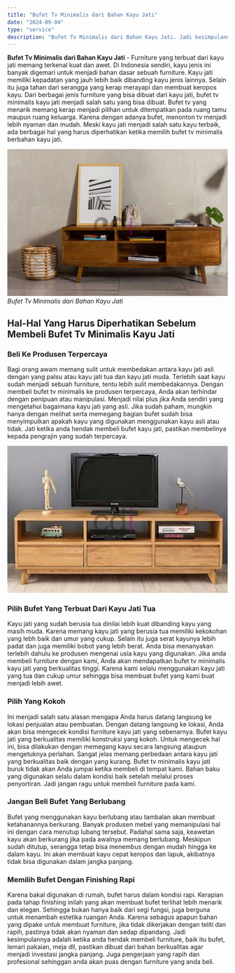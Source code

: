 ```yaml
---
title: "Bufet Tv Minimalis dari Bahan Kayu Jati"
date: "2024-09-04"
type: "service"
description: "Bufet Tv Minimalis dari Bahan Kayu Jati. Jadi kesimpulannya adalah ketika anda hendak membeli furniture, baik itu bufet, lemari pakaian, meja dll, pastikan d..."
---
```


**Bufet Tv Minimalis dari Bahan Kayu Jati** - Furniture yang terbuat dari kayu jati memang terkenal kuat dan awet. Di Indonesia sendiri, kayu jenis ini banyak digemari untuk menjadi bahan dasar sebuah furniture. Kayu jati memiliki kepadatan yang jauh lebih baik dibanding kayu jenis lainnya. Selain itu juga tahan dari serangga yang kerap merayapi dan membuat keropos kayu. Dari berbagai jenis furniture yang bisa dibuat dari kayu jati, bufet tv minimalis kayu jati menjadi salah satu yang bisa dibuat. Bufet tv yang menarik memang kerap menjadi pilihan untuk ditempatkan pada ruang tamu maupun ruang keluarga. Karena dengan adanya bufet, menonton tv menjadi lebih nyaman dan mudah. Meski kayu jati menjadi salah satu kayu terbaik, ada berbagai hal yang harus diperhatikan ketika memilih bufet tv minimalis berbahan kayu jati.

![Bufet Tv Minimalis dari Bahan Kayu Jati](/images/blog/buffet-tv-kayu-2.jpg)
*Bufet Tv Minimalis dari Bahan Kayu Jati*

## Hal-Hal Yang Harus Diperhatikan Sebelum Membeli Bufet Tv Minimalis Kayu Jati

### Beli Ke Produsen Terpercaya
    
Bagi orang awam memang sulit untuk membedakan antara kayu jati asli dengan yang palsu atau kayu jati tua dan kayu jati muda. Terlebih saat kayu sudah menjadi sebuah furniture, tentu lebih sulit membedakannya. Dengan membeli bufet tv minimalis ke produsen terpercaya, Anda akan terhindar dengan penipuan atau manipulasi. Menjadi nilai plus jika Anda sendiri yang mengetahui bagaimana kayu jati yang asli. Jika sudah paham, mungkin hanya dengan melihat serta memegang bagian bufet sudah bisa menyimpulkan apakah kayu yang digunakan menggunakan kayu asli atau tidak. Jati ketika anda hendak membeli bufet kayu jati, pastikan membelinya kepada pengrajin yang sudah terpercaya.

![buffet-tv-kayu](/images/blog/buffet-tv-kayu.jpg)


### Pilih Bufet Yang Terbuat Dari Kayu Jati Tua
    
Kayu jati yang sudah berusia tua dinilai lebih kuat dibanding kayu yang masih muda. Karena memang kayu jati yang berusia tua memiliki kekokohan yang lebh baik dan umur yang cukup. Selain itu juga serat kayunya lebih padat dan juga memiliki bobot yang lebih berat. Anda bisa menanyakan terlebih dahulu ke produsen mengenai usia kayu yang digunakan. Jika anda membeli furniture dengan kami, Anda akan mendapatkan bufet tv minimalis kayu jati yang berkualitas tinggi. Karena kami selalu menggunakan kayu jati yang tua dan cukup umur sehingga bisa membuat bufet yang kami buat menjadi lebih awet.

### Pilih Yang Kokoh
    
Ini menjadi salah satu alasan mengapa Anda harus datang langsung ke lokasi penjualan atau pembuatan. Dengan datang langsung ke lokasi, Anda akan bisa mengecek kondisi furniture kayu jati yang sebenarnya. Bufet kayu jati yang berkualitas memiliki konstruksi yang kokoh. Untuk mengecek hal ini, bisa dilakukan dengan memegang kayu secara langsung ataupun mengetuknya perlahan. Sangat jelas memang perbedaan antara kayu jati yang berkualitas baik dengan yang kurang. Bufet tv minimalis kayu jati buruk tidak akan Anda jumpai ketika membeli di tempat kami. Bahan baku yang digunakan selalu dalam kondisi baik setelah melalui proses penyortiran. Jadi jangan ragu untuk membeli furniture pada kami.

### Jangan Beli Bufet Yang Berlubang
    
Bufet yang menggunakan kayu berlubang atau tambalan akan membuat ketahanannya berkurang. Banyak produsen mebel yang memanipulasi hal ini dengan cara menutup lubang tersebut. Padahal sama saja, keawetan kayu akan berkurang jika pada awalnya memang berlubang. Meskipun sudah ditutup, serangga tetap bisa menembus dengan mudah hingga ke dalam kayu. Ini akan membuat kayu cepat keropos dan lapuk, akibatnya tidak bisa digunakan dalam jangka panjang.

### Memilih Bufet Dengan Finishing Rapi
    
Karena bakal digunakan di rumah, bufet harus dalam kondisi rapi. Kerapian pada tahap finishing inilah yang akan membuat bufet terlihat lebih menarik dan elegan. Sehingga bukan hanya baik dari segi fungsi, juga berguna untuk menambah estetika ruangan Anda. Karena sebagus apapun bahan yang dipake untuk membuat furniture, jika tidak dikerjakan dengan teliti dan rapih, pastinya tidak akan nyaman dan sedap dipandang.
Jadi kesimpulannya adalah ketika anda hendak membeli furniture, baik itu bufet, lemari pakaian, meja dll, pastikan dibuat dari bahan berkualitas agar menjadi investasi jangka panjang. Juga pengerjaan yang rapih dan profesional sehinggan anda akan puas dengan furniture yang anda beli.
